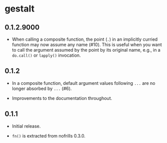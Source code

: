 # gestalt

## 0.1.2.9000

  * When calling a composite function, the point (`.`) in an implicitly curried
    function may now assume any name (#10). This is useful when you want to call
    the argument assumed by the point by its original name, e.g., in a
    `do.call()` or `lapply()` invocation.

## 0.1.2

  * In a composite function, default argument values following `...` are no
    longer absorbed by `...` (#6).
    
  * Improvements to the documentation throughout.

## 0.1.1

  * Initial release.
  
  * `fn()` is extracted from nofrills 0.3.0.
